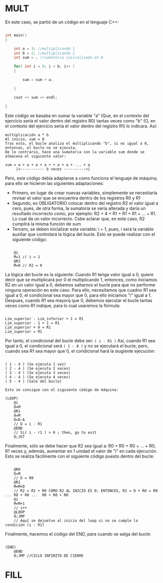 # MULT
En este caso, se partió de un código en el lenguaje C++:
```C++

int main()
{

    int a = 3; //multiplicando 1
    int b = 2; //multiplicando 2
    int sum = ; //sumatoria inicializada en 0

    for( int i = 0; i < b; i++ )
    {

        sum = sum + a;

    }

    cout << sum << endl;

}
```
Este código se basaba en sumar la variable "a" (Que, en el contexto del ejercicio sería el valor dentro del registro R0) tantas veces como "b" (O, en el contexto del ejercicio sería el valor dentro del registro R1) lo indicara. Así:

```
multiplicación a * b 
Al inicio, sum = 0 
Tras esto, el bucle analiza el multiplicando "b", si es igual a 0, entonces, el bucle no se ejecuta, 
De lo contrario, hace una sumatoria con la variable sum donde se almacena el siguiente valor: 

sum = a + a + a + a + + a + a + ... + a 
     |<----------- b veces ---------->|
```


Pero, este código debía adaptarse a como funciona el lenguaje de máquina, para ello se hicieron las siguientes adaptaciones:

- Primero, en lugar de crear nuevas variables, simplemente se necesitaría revisar el valor que se encuentra dentro de los registros R0 y R1
- Segundo, es OBLIGATORIO colocar dentro del registro R2 el valor igual a cero, pues, de otra forma, la sumatoria se vería alterada y daría un resultado incorrecto como, por ejemplo: R2 = 4 + R1 + R1 + R1 + ... + R1. Lo cual da un valor incorrecto. Csbe aclarar que, en este caso, R2 cumplirá la misma función de sum
- Tercero, se deben inicializar esta variable: i = 1, pues, i será la variable auxiliar que controlará la lógica del bucle. Esto se puede realizar con el siguiente código:

```codigo de maquina

    @i
    M=1 // i = 1
    @R2
    M=0 // R2 = 0

```

La lógica del bucle es la siguiente:
Cuando R1 tenga valor igual a 0, quiere decir que se multiplicará por 0 el multiplicando 1, entonces, como iniciamos R2 en un valor igual a 0, debemos saltarnos el bucle para que no performe ninguna operación en este caso. Para ello, necesitamos que cuadno R1 sea igual a 0, el condicional sea mayor que 0, para ello iniciamos "i" igual a 1. Despues, cuando R1 sea mayorq que 0, debemos ejecutar el bucle tantas veces como R1 indique, para lo cual usaremos la fórmula: 

```pseudocodigo

Lim_superior - Lim_inferior + 1 = R1
Lim_superior - 1 + 1 = R1
Lim_superior + 0 = R1
Lim_superior = R1

```

Por tanto, el condicional del bucle debe ser: `( i - R1 )`
Así, cuando R1 sea igual a 0, el condicional será `( 1 - 0 )` y no se ejecutará el bucle; pero, cuando sea R1 sea mayor que 0, el condicional hará la siugiente ejecución:

```pseudocodigo

( 1 - 4 ) (Se ejecuta 1 vez)
( 2 - 4 ) (Se ejecuta 2 veces)
( 3 - 4 ) (Se ejecuta 3 veces)
( 4 - 4 ) (Se ejecuta 4 veces)
( 5 - 4 ) (Sale del bucle)

Esto se consigue con el siguiente código de máquina: 

(LOOP)
    @i
    D=M 
    @R1
    A=M 
    D=D-A  
    // D = i - R1
    @END  
    // Si( i - r1 ) > 0 ; then, go to exit
    D;JGT

```

Finalmente, sólo se debe hacer que R2 sea igual a: R0 + R0 + R0 + ... + R0, R1 veces y, además, aumentar en 1 unidad el valor de "i" en cada ejecución. Esto se realiza fácilmente con el siguiente código puesto dentro del bucle:

```codigo de maquina

    @R0
    D=M 
    // D = R0
    @R2
    M=M+D
    // R2 = R2 + R0 COMO R2 AL INICIO ES 0; ENTONCES, R2 = 0 + R0 = R0 ... R0 + R0 ...  R0 + R0 + R0
    @i
    M=M+1 
    // i++
    @LOOP
    0;JMP
    // Aquí se dejuelve al inicio del loop si no se cumple la condición (i - R1)

```

Finalmente, hacemos el código del END, para cuando se salga del bucle:

```codigo de maquina

(END)
    @END
    0;JMP //CICLO INFINITO DE CIERRE

```

# FILL